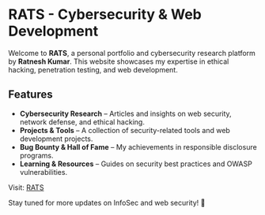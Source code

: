 # RATS - Cybersecurity & Web Development  

Welcome to **RATS**, a personal portfolio and cybersecurity research platform by **Ratnesh Kumar**. This website showcases my expertise in ethical hacking, penetration testing, and web development.  

## Features  
- **Cybersecurity Research** – Articles and insights on web security, network defense, and ethical hacking.  
- **Projects & Tools** – A collection of security-related tools and web development projects.  
- **Bug Bounty & Hall of Fame** – My achievements in responsible disclosure programs.  
- **Learning & Resources** – Guides on security best practices and OWASP vulnerabilities.  

Visit: [RATS](https://rtnthakur.github.io/rats.com/)  

Stay tuned for more updates on InfoSec and web security! 🚀  
